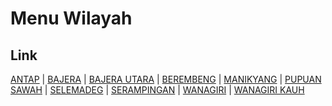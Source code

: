 # Menu Wilayah

## Link

[ANTAP](https://github.com/gigit-pemilu/pemilu-2024-51-bali/tree/main/pilpres/hitung-suara/sub/51-bali/sub/02-tabanan/sub/01-selemadeg/sub/2007-antap)
 | 
[BAJERA](https://github.com/gigit-pemilu/pemilu-2024-51-bali/tree/main/pilpres/hitung-suara/sub/51-bali/sub/02-tabanan/sub/01-selemadeg/sub/2001-bajera)
 | 
[BAJERA UTARA](https://github.com/gigit-pemilu/pemilu-2024-51-bali/tree/main/pilpres/hitung-suara/sub/51-bali/sub/02-tabanan/sub/01-selemadeg/sub/2010-bajera-utara)
 | 
[BEREMBENG](https://github.com/gigit-pemilu/pemilu-2024-51-bali/tree/main/pilpres/hitung-suara/sub/51-bali/sub/02-tabanan/sub/01-selemadeg/sub/2004-berembeng)
 | 
[MANIKYANG](https://github.com/gigit-pemilu/pemilu-2024-51-bali/tree/main/pilpres/hitung-suara/sub/51-bali/sub/02-tabanan/sub/01-selemadeg/sub/2009-manikyang)
 | 
[PUPUAN SAWAH](https://github.com/gigit-pemilu/pemilu-2024-51-bali/tree/main/pilpres/hitung-suara/sub/51-bali/sub/02-tabanan/sub/01-selemadeg/sub/2003-pupuan-sawah)
 | 
[SELEMADEG](https://github.com/gigit-pemilu/pemilu-2024-51-bali/tree/main/pilpres/hitung-suara/sub/51-bali/sub/02-tabanan/sub/01-selemadeg/sub/2005-selemadeg)
 | 
[SERAMPINGAN](https://github.com/gigit-pemilu/pemilu-2024-51-bali/tree/main/pilpres/hitung-suara/sub/51-bali/sub/02-tabanan/sub/01-selemadeg/sub/2006-serampingan)
 | 
[WANAGIRI](https://github.com/gigit-pemilu/pemilu-2024-51-bali/tree/main/pilpres/hitung-suara/sub/51-bali/sub/02-tabanan/sub/01-selemadeg/sub/2002-wanagiri)
 | 
[WANAGIRI KAUH](https://github.com/gigit-pemilu/pemilu-2024-51-bali/tree/main/pilpres/hitung-suara/sub/51-bali/sub/02-tabanan/sub/01-selemadeg/sub/2008-wanagiri-kauh)

